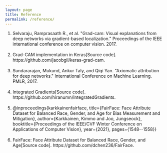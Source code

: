 ```yaml
---
layout: page
title: Reference
permalink: /reference/
---
```


<ol>
    <li>
        Selvaraju, Ramprasaath R., et al. "Grad-cam: Visual explanations from deep networks via gradient-based localization." Proceedings of the IEEE international conference on computer vision. 2017.
    </li>
    <br/>
    <li>
        Grad-CAM implementation in Keras[Source code]. https://github.com/jacobgil/keras-grad-cam.
    </li>
    <br/>
    <li>
        Sundararajan, Mukund, Ankur Taly, and Qiqi Yan. "Axiomatic attribution for deep networks." International Conference on Machine Learning. PMLR, 2017.
    </li>
    <br/>
    <li>
        Integrated Gradients[Source code]. https://github.com/hiranumn/IntegratedGradients.
    </li>
    <br/>
    <li>
        @inproceedings{karkkainenfairface, title={FairFace: Face Attribute Dataset for Balanced Race, Gender, and Age for Bias Measurement and Mitigation}, author={Karkkainen, Kimmo and Joo, Jungseock}, booktitle={Proceedings of the IEEE/CVF Winter Conference on Applications of Computer Vision}, year={2021}, pages={1548--1558}}
    </li>
    <br/>
    <li>
        FairFace: Face Attribute Dataset for Balanced Race, Gender, and Age[Source code]. https://github.com/dchen236/FairFace.
    </li>
</ol>
